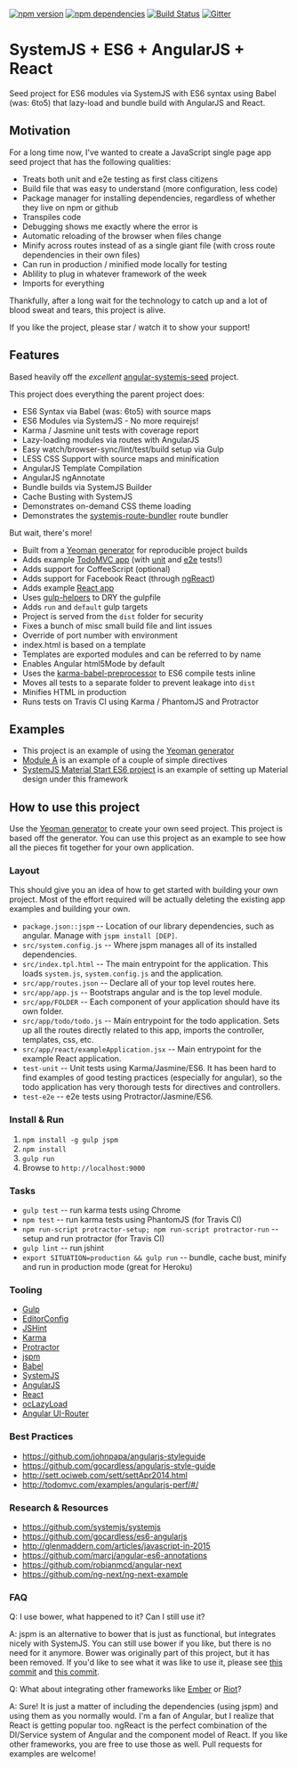 [![npm version](https://badge.fury.io/js/systemjs-seed.svg)](https://badge.fury.io/js/systemjs-seed)
[![npm dependencies](https://david-dm.org/lookfirst/systemjs-seed.svg)](https://david-dm.org/lookfirst/systemjs-seed)
[![Build Status](https://travis-ci.org/lookfirst/systemjs-seed.svg)](https://travis-ci.org/lookfirst/systemjs-seed)
[![Gitter](https://badges.gitter.im/Join%20Chat.svg)](https://gitter.im/lookfirst/systemjs-seed)

# SystemJS + ES6 + AngularJS + React

Seed project for ES6 modules via SystemJS with ES6 syntax using Babel (was: 6to5) that lazy-load and bundle build with AngularJS and React.

## Motivation

For a long time now, I've wanted to create a JavaScript single page app seed project that has the following qualities:

- Treats both unit and e2e testing as first class citizens
- Build file that was easy to understand (more configuration, less code)
- Package manager for installing dependencies, regardless of whether they live on npm or github
- Transpiles code
- Debugging shows me exactly where the error is
- Automatic reloading of the browser when files change
- Minify across routes instead of as a single giant file (with cross route dependencies in their own files)
- Can run in production / minified mode locally for testing
- Ablility to plug in whatever framework of the week
- Imports for everything

Thankfully, after a long wait for the technology to catch up and a lot of blood sweat and tears, this project is alive.

If you like the project, please star / watch it to show your support!

## Features

Based heavily off the *excellent* [angular-systemjs-seed](https://github.com/Swimlane/angular-systemjs-seed) project.

This project does everything the parent project does:

- ES6 Syntax via Babel (was: 6to5) with source maps
- ES6 Modules via SystemJS - No more requirejs!
- Karma / Jasmine unit tests with coverage report
- Lazy-loading modules via routes with AngularJS
- Easy watch/browser-sync/lint/test/build setup via Gulp
- LESS CSS Support with source maps and minification
- AngularJS Template Compilation
- AngularJS ngAnnotate
- Bundle builds via SystemJS Builder
- Cache Busting with SystemJS
- Demonstrates on-demand CSS theme loading
- Demonstrates the [systemjs-route-bundler](https://github.com/Swimlane/systemjs-route-bundler) route bundler

But wait, there's more!

- Built from a [Yeoman generator](https://github.com/lookfirst/generator-systemjs) for reproducible project builds
- Adds example [TodoMVC app](https://github.com/lookfirst/systemjs-seed/tree/master/src/app/todo/) (with [unit](https://github.com/lookfirst/systemjs-seed/tree/master/test-unit/app/todo) and [e2e](https://github.com/lookfirst/systemjs-seed/tree/master/test-e2e/app/todo) tests!)
- Adds support for CoffeeScript (optional)
- Adds support for Facebook React (through [ngReact](https://github.com/davidchang/ngReact))
- Adds example [React app](https://github.com/lookfirst/systemjs-seed/tree/master/src/app/react/)
- Uses [gulp-helpers](https://github.com/lookfirst/gulp-helpers) to DRY the gulpfile
- Adds `run` and `default` gulp targets
- Project is served from the `dist` folder for security
- Fixes a bunch of misc small build file and lint issues
- Override of port number with environment
- index.html is based on a template
- Templates are exported modules and can be referred to by name
- Enables Angular html5Mode by default
- Uses the [karma-babel-preprocessor](https://github.com/babel/karma-babel-preprocessor) to ES6 compile tests inline
- Moves all tests to a separate folder to prevent leakage into `dist`
- Minifies HTML in production
- Runs tests on Travis CI using Karma / PhantomJS and Protractor

## Examples

- This project is an example of using the [Yeoman generator](https://github.com/lookfirst/generator-systemjs/)
- [Module A](https://github.com/lookfirst/module-a) is an example of a couple of simple directives
- [SystemJS Material Start ES6 project](https://github.com/lookfirst/systemjs-material-start) is an example of setting up Material design under this framework

## How to use this project

Use the [Yeoman generator](https://github.com/lookfirst/generator-systemjs/) to create your own seed project. This project is based off the generator. You can use this project as an example to see how all the pieces fit together for your own application. 
### Layout

This should give you an idea of how to get started with building your own project. Most of the effort required will be actually deleting the existing app examples and building your own.

* `package.json::jspm` -- Location of our library dependencies, such as angular. Manage with `jspm install [DEP]`.
* `src/system.config.js` -- Where jspm manages all of its installed dependencies.
* `src/index.tpl.html` -- The main entrypoint for the application. This loads `system.js`, `system.config.js` and the application.
* `src/app/routes.json` -- Declare all of your top level routes here.
* `src/app/app.js` -- Bootstraps angular and is the top level module.
* `src/app/FOLDER` -- Each component of your application should have its own folder.
* `src/app/todo/todo.js` -- Main entrypoint for the todo application. Sets up all the routes directly related to this app, imports the controller, templates, css, etc.
* `src/app/react/exampleApplication.jsx` -- Main entrypoint for the example React application.
* `test-unit` -- Unit tests using Karma/Jasmine/ES6. It has been hard to find examples of good testing practices (especially for angular), so the todo application has very thorough tests for directives and controllers.
* `test-e2e` -- e2e tests using Protractor/Jasmine/ES6.
 
### Install & Run

1. `npm install -g gulp jspm`
2. `npm install`
3. `gulp run`
4. Browse to `http://localhost:9000`

### Tasks

- `gulp test` -- run karma tests using Chrome
- `npm test` -- run karma tests using PhantomJS (for Travis CI)
- `npm run-script protractor-setup; npm run-script protractor-run` -- setup and run protractor (for Travis CI)
- `gulp lint` -- run jshint
- `export SITUATION=production && gulp run` -- bundle, cache bust, minify and run in production mode (great for Heroku)

### Tooling

- [Gulp](http://gulpjs.com/)
- [EditorConfig](http://editorconfig.org/)
- [JSHint](http://jshint.com/install/)
- [Karma](http://karma-runner.github.io)
- [Protractor](http://angular.github.io/protractor/)
- [jspm](http://jspm.io/)
- [Babel](http://babeljs.io/)
- [SystemJS](https://github.com/systemjs/systemjs)
- [AngularJS](http://angularjs.org)
- [React](http://facebook.github.io/react/)
- [ocLazyLoad](https://github.com/ocombe/ocLazyLoad/)
- [Angular UI-Router](https://github.com/angular-ui/ui-router/)

### Best Practices

- https://github.com/johnpapa/angularjs-styleguide
- https://github.com/gocardless/angularjs-style-guide
- http://sett.ociweb.com/sett/settApr2014.html
- http://todomvc.com/examples/angularjs-perf/#/

### Research & Resources

- https://github.com/systemjs/systemjs
- https://github.com/gocardless/es6-angularjs
- http://glenmaddern.com/articles/javascript-in-2015
- https://github.com/marcj/angular-es6-annotations
- https://github.com/robianmcd/angular-next
- https://github.com/ng-next/ng-next-example

### FAQ

Q: I use bower, what happened to it? Can I still use it?

A: jspm is an alternative to bower that is just as functional, but integrates nicely with SystemJS. You can still use bower if you like, but there is no need for it anymore. Bower was originally part of this project, but it has been removed. If you'd like to see what it was like to use it, please see [this commit](https://github.com/lookfirst/systemjs-seed/commit/83c246ee1cabc4e8b3aa2aee49418954e913a1f8) and [this commit](https://github.com/lookfirst/systemjs-seed/commit/377ae05f9425c8969682bf328f207e0dcc8c3c8e).

Q: What about integrating other frameworks like [Ember](http://emberjs.com/) or [Riot](https://muut.com/riotjs/)?

A: Sure! It is just a matter of including the dependencies (using jspm) and using them as you normally would. I'm a fan of Angular, but I realize that React is getting popular too. ngReact is the perfect combination of the DI/Service system of Angular and the component model of React. If you like other frameworks, you are free to use those as well. Pull requests for examples are welcome!

